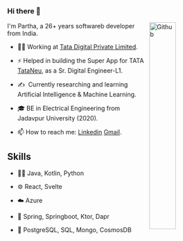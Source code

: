 ### Hi there 👋

<img width="35%" align="right" alt="Github" src="https://user-images.githubusercontent.com/48678280/88862734-4903af80-d201-11ea-968b-9c939d88a37c.gif" />

I'm Partha, a 26+ years softwareb developer from India.

- 👨‍💻 Working at [Tata Digital Private Limited](https://www.tatadigital.in/).

- ⚡ Helped in building the Super App for TATA [TataNeu](https://www.tatadigital.com), as a Sr. Digital Engineer-L1.

- :writing_hand: &nbsp;Currently researching and learning Artificial Intelligence & Machine Learning.

- 🎓 BE in Electrical Engineering from Jadavpur University (2020).
  
- 📫 How to reach me: [Linkedin](https://www.linkedin.com/in/partha-sarathi-mondal) [Gmail](mailto:mondal.parthasarathi@outlook.com).

## Skills
- 👨‍💻 Java, Kotlin, Python
  
- ⚙️ React, Svelte

- ☁️ Azure

- 🔨 Spring, Springboot, Ktor, Dapr
  
- 💽 PostgreSQL, SQL, Mongo, CosmosDB

